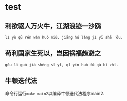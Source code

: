 # test

## 利欲驱人万火牛，江湖浪迹一沙鸥
`lì yù qū rén wàn huǒ niú, jiāng hú làng jì yī shā 'ōu.`

## 苟利国家生死以，岂因祸福趋避之
`gǒu lì guó jiā shēng sǐ yǐ, qǐ yīn huò fú qū bì zhī.`

## 牛顿迭代法
命令行运行`make main2`以编译牛顿迭代法程序main2.
